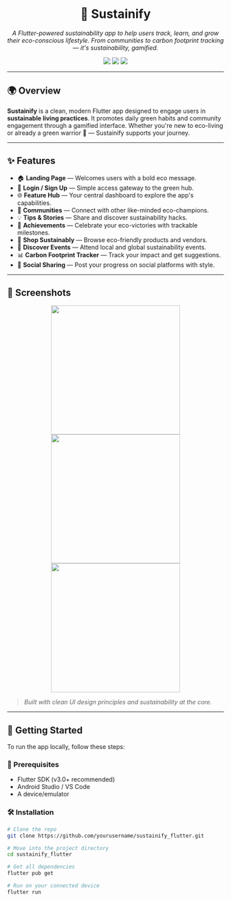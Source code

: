 <h1 align="center">🌱 Sustainify</h1>

<p align="center">
  <i>A Flutter-powered sustainability app to help users track, learn, and grow their eco-conscious lifestyle. From communities to carbon footprint tracking — it's sustainability, gamified.</i>
</p>

<p align="center">
  <img src="https://img.shields.io/badge/Flutter-%2302569B.svg?style=for-the-badge&logo=Flutter&logoColor=white"/>
  <img src="https://img.shields.io/badge/License-MIT-green?style=for-the-badge"/>
  <img src="https://img.shields.io/badge/Made%20with-%F0%9F%92%9A%20by%20Nature-blue?style=for-the-badge"/>
</p>

---

## 🌍 Overview

**Sustainify** is a clean, modern Flutter app designed to engage users in **sustainable living practices**. It promotes daily green habits and community engagement through a gamified interface. Whether you're new to eco-living or already a green warrior 🌿 — Sustainify supports your journey.

---

## ✨ Features

- 🏠 **Landing Page** — Welcomes users with a bold eco message.
- 👤 **Login / Sign Up** — Simple access gateway to the green hub.
- 🌐 **Feature Hub** — Your central dashboard to explore the app's capabilities.
- 🤝 **Communities** — Connect with other like-minded eco-champions.
- 💡 **Tips & Stories** — Share and discover sustainability hacks.
- 🌟 **Achievements** — Celebrate your eco-victories with trackable milestones.
- 🛒 **Shop Sustainably** — Browse eco-friendly products and vendors.
- 📅 **Discover Events** — Attend local and global sustainability events.
- 📊 **Carbon Footprint Tracker** — Track your impact and get suggestions.
- 📣 **Social Sharing** — Post your progress on social platforms with style.

---

## 📸 Screenshots

<p align="center">
  <img src="https://github.com/user-attachments/assets/803097db-d78f-42bd-b1dd-e4a616cfe857" width="300" />
  <img src="https://github.com/user-attachments/assets/cfc77ac5-d77d-4c85-bc36-82a623bf2a18" width="300" />
  <img src="https://github.com/user-attachments/assets/4c0a3fcd-90d1-4728-933e-63bc7bd25c17" width="300" />
</p>

> *Built with clean UI design principles and sustainability at the core.*

---

## 🚀 Getting Started

To run the app locally, follow these steps:

### 🔧 Prerequisites

- Flutter SDK (v3.0+ recommended)
- Android Studio / VS Code
- A device/emulator

### 🛠 Installation

```bash
# Clone the repo
git clone https://github.com/yourusername/sustainify_flutter.git

# Move into the project directory
cd sustainify_flutter

# Get all dependencies
flutter pub get

# Run on your connected device
flutter run
